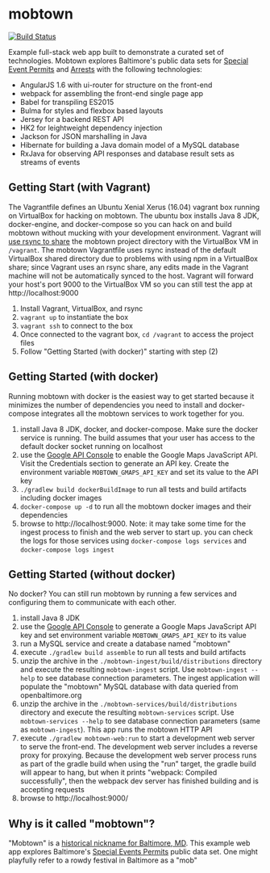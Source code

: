 # mobtown

[![Build Status](https://travis-ci.org/gilday/mobtown.svg?branch=master)](https://travis-ci.org/gilday/mobtown)

Example full-stack web app built to demonstrate a curated set of technologies.
Mobtown explores Baltimore's public data sets for [Special Event
Permits](https://data.baltimorecity.gov/Public-Works/Special-Event-Permits/cdz5-3y2u/data)
and
[Arrests](https://data.baltimorecity.gov/Public-Safety/BPD-Arrests/3i3v-ibrt)
with the following technologies:

* AngularJS 1.6 with ui-router for structure on the front-end
* webpack for assembling the front-end single page app
* Babel for transpiling ES2015
* Bulma for styles and flexbox based layouts
* Jersey for a backend REST API
* HK2 for leightweight dependency injection
* Jackson for JSON marshalling in Java
* Hibernate for building a Java domain model of a MySQL database
* RxJava for observing API responses and database result sets as streams of
  events


## Getting Start (with Vagrant)

The Vagrantfile defines an Ubuntu Xenial Xerus (16.04) vagrant box running on
VirtualBox for hacking on mobtown. The ubuntu box installs Java 8 JDK,
docker-engine, and docker-compose so you can hack on and build mobtown without
mucking with your development environment. Vagrant will [use rsync to
share](https://www.vagrantup.com/docs/synced-folders/rsync.html) the
mobtown project directory with the VirtualBox VM in `/vagrant`. The mobtown
Vagrantfile uses rsync instead of the default VirtualBox shared directory due to
problems with using npm in a VirtualBox share; since Vagrant uses an rsync
share, any edits made in the Vagrant machine will not be automatically synced to
the host.  Vagrant will forward your host's port 9000 to the VirtualBox VM so
you can still test the app at http://localhost:9000

1. Install Vagrant, VirtualBox, and rsync
2. `vagrant up` to instantiate the box
3. `vagrant ssh` to connect to the box
3. Once connected to the vagrant box, `cd /vagrant` to access the project files
4. Follow "Getting Started (with docker)" starting with step (2)


## Getting Started (with docker)

Running mobtown with docker is the easiest way to get started because
it minimizes the number of dependencies you need to install and docker-compose
integrates all the mobtown services to work together for you.

1. install Java 8 JDK, docker, and docker-compose. Make sure the docker service is
   running. The build assumes that your user has access to the default docker
   socket running on localhost
2. use the [Google API Console](https://console.developers.google.com/apis/dashboard)
   to enable the Google Maps JavaScript API. Visit the Credentials section to generate an API key.
   Create the environment variable `MOBTOWN_GMAPS_API_KEY` and set its value to the API key
3. `./gradlew build dockerBuildImage` to run all tests and build artifacts
   including docker images
4. `docker-compose up -d` to run all the mobtown docker images and their
   dependencies
5. browse to http://localhost:9000. Note: it may take some time for the ingest
   process to finish and the web server to start up. you can check the logs for
   those services using `docker-compose logs services` and `docker-compose logs
   ingest`


## Getting Started (without docker)

No docker? You can still run mobtown by running a few services and configuring
them to communicate with each other.

1. install Java 8 JDK
2. use the [Google API Console](https://console.developers.google.com/apis/dashboard)
   to generate a Google Maps JavaScript API key and set environment variable
   `MOBTOWN_GMAPS_API_KEY` to its value
3. run a MySQL service and create a database named "mobtown"
4. execute `./gradlew build assemble` to run all tests and build artifacts
5. unzip the archive in the `./mobtown-ingest/build/distributions` directory and
   execute the resulting `mobtown-ingest` script. Use `mobtown-ingest --help` to
   see database connection parameters. The ingest application will populate the
   "mobtown" MySQL database with data queried from openbaltimore.org
6. unzip the archive in the `./mobtown-services/build/distributions` directory
   and execute the resulting `mobtown-services` script. Use `mobtown-services
   --help` to see database connection parameters (same as `mobtown-ingest`).
   This app runs the mobtown HTTP API
7. execute `./gradlew mobtown-web:run` to start a development web server to serve the
   front-end. The development web server includes a reverse proxy for proxying.
   Because the development web server process runs as part of the gradle build
   when using the "run" target, the gradle build will appear to hang, but when
   it prints "webpack: Compiled successfully", then the webpack dev server has
   finished building and is accepting requests
8. browse to http://localhost:9000/


## Why is it called "mobtown"?

"Mobtown" is a [historical nickname for Baltimore, MD](https://en.wikipedia.org/wiki/List_of_city_nicknames_in_Maryland).
This example web app explores Baltimore's [Special Events Permits](https://data.baltimorecity.gov/Public-Works/Special-Event-Permits/cdz5-3y2u/data)
public data set. One might playfully refer to a rowdy festival in Baltimore as a
"mob"
